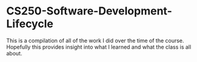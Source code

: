 # CS250-Software-Development-Lifecycle
This is a compilation of all of the work I did over the time of the course.
Hopefully this provides insight into what I learned and what the class is all about.
